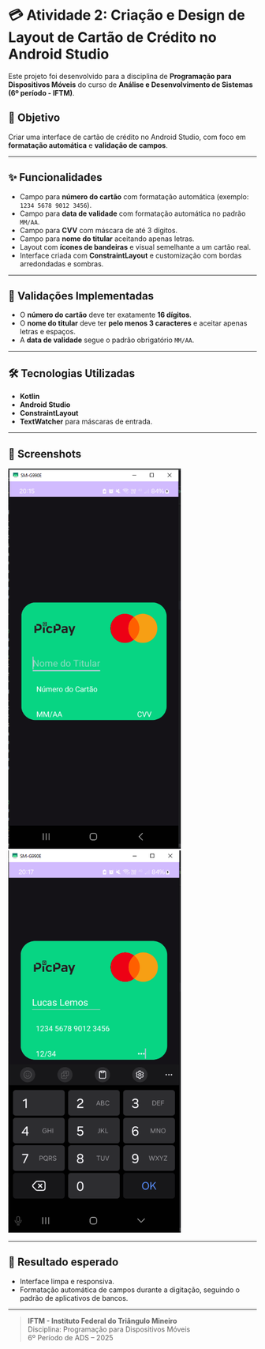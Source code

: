# 💳 Atividade 2: Criação e Design de Layout de Cartão de Crédito no Android Studio

Este projeto foi desenvolvido para a disciplina de **Programação para Dispositivos Móveis** do curso de **Análise e Desenvolvimento de Sistemas (6º período - IFTM)**.

## 🎯 Objetivo

Criar uma interface de cartão de crédito no Android Studio, com foco em **formatação automática** e **validação de campos**.

---

## ✨ Funcionalidades

- Campo para **número do cartão** com formatação automática (exemplo: `1234 5678 9012 3456`).
- Campo para **data de validade** com formatação automática no padrão `MM/AA`.
- Campo para **CVV** com máscara de até 3 dígitos.
- Campo para **nome do titular** aceitando apenas letras.
- Layout com **ícones de bandeiras** e visual semelhante a um cartão real.
- Interface criada com **ConstraintLayout** e customização com bordas arredondadas e sombras.

---

## 🧩 Validações Implementadas

- O **número do cartão** deve ter exatamente **16 dígitos**.
- O **nome do titular** deve ter **pelo menos 3 caracteres** e aceitar apenas letras e espaços.
- A **data de validade** segue o padrão obrigatório `MM/AA`.

---

## 🛠️ Tecnologias Utilizadas

- **Kotlin**
- **Android Studio**
- **ConstraintLayout**
- **TextWatcher** para máscaras de entrada.

---

## 📸 Screenshots

<img src="screenshots/print2.PNG" width="350"> <img src="screenshots/print1.PNG" width="350">

---

## 🚀 Resultado esperado

- Interface limpa e responsiva.
- Formatação automática de campos durante a digitação, seguindo o padrão de aplicativos de bancos.

---

> **IFTM - Instituto Federal do Triângulo Mineiro**  
> Disciplina: Programação para Dispositivos Móveis  
> 6º Período de ADS – 2025
